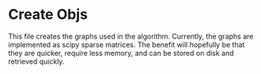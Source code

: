 # Create Objs
This file creates the graphs used in the algorithm.
Currently, the graphs are implemented as scipy sparse matrices.
The benefit will hopefully be that they are quicker, require less memory, and can be stored on disk and retrieved quickly.